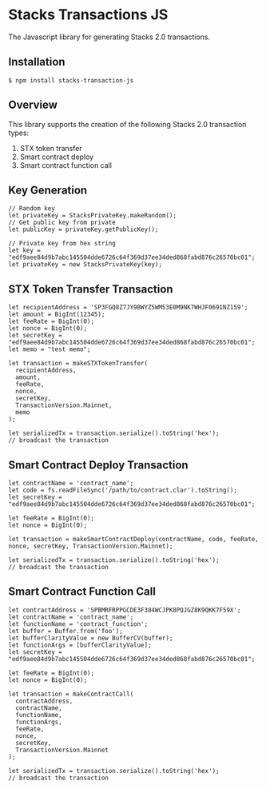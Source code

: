 # Stacks Transactions JS
The Javascript library for generating Stacks 2.0 transactions. 

## Installation

```
$ npm install stacks-transaction-js
```

## Overview
This library supports the creation of the following Stacks 2.0 transaction types:

1. STX token transfer
2. Smart contract deploy
3. Smart contract function call

## Key Generation
```
// Random key
let privateKey = StacksPrivateKey.makeRandom();
// Get public key from private
let publicKey = privateKey.getPublicKey();

// Private key from hex string
let key = "edf9aee84d9b7abc145504dde6726c64f369d37ee34ded868fabd876c26570bc01";
let privateKey = new StacksPrivateKey(key);
```

## STX Token Transfer Transaction
```
let recipientAddress = 'SP3FGQ8Z7JY9BWYZ5WM53E0M9NK7WHJF0691NZ159';
let amount = BigInt(12345);
let feeRate = BigInt(0);
let nonce = BigInt(0);
let secretKey = "edf9aee84d9b7abc145504dde6726c64f369d37ee34ded868fabd876c26570bc01";
let memo = "test memo";

let transaction = makeSTXTokenTransfer(
  recipientAddress,
  amount,
  feeRate,
  nonce,
  secretKey,
  TransactionVersion.Mainnet,
  memo
);

let serializedTx = transaction.serialize().toString('hex');
// broadcast the transaction
```

## Smart Contract Deploy Transaction
```
let contractName = 'contract_name';
let code = fs.readFileSync('/path/to/contract.clar').toString();
let secretKey = "edf9aee84d9b7abc145504dde6726c64f369d37ee34ded868fabd876c26570bc01";

let feeRate = BigInt(0);
let nonce = BigInt(0);

let transaction = makeSmartContractDeploy(contractName, code, feeRate, nonce, secretKey, TransactionVersion.Mainnet);

let serializedTx = transaction.serialize().toString('hex');
// broadcast the transaction
```

## Smart Contract Function Call
```
let contractAddress = 'SPBMRFRPPGCDE3F384WCJPK8PQJGZ8K9QKK7F59X';
let contractName = 'contract_name';
let functionName = 'contract_function';
let buffer = Buffer.from('foo');
let bufferClarityValue = new BufferCV(buffer);
let functionArgs = [bufferClarityValue];
let secretKey = "edf9aee84d9b7abc145504dde6726c64f369d37ee34ded868fabd876c26570bc01";

let feeRate = BigInt(0);
let nonce = BigInt(0);

let transaction = makeContractCall(
  contractAddress,
  contractName,
  functionName,
  functionArgs,
  feeRate,
  nonce,
  secretKey,
  TransactionVersion.Mainnet
);

let serializedTx = transaction.serialize().toString('hex');
// broadcast the transaction
```

